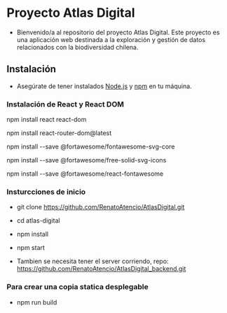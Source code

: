 # Proyecto Atlas Digital

- Bienvenido/a al repositorio del proyecto Atlas Digital. Este proyecto es una aplicación web destinada a la exploración y gestión de datos relacionados con la biodiversidad chilena.

## Instalación

- Asegúrate de tener instalados [Node.js](https://nodejs.org/) y [npm](https://www.npmjs.com/) en tu máquina.

### Instalación de React y React DOM

npm install react react-dom

npm install react-router-dom@latest

npm install --save @fortawesome/fontawesome-svg-core

npm install --save @fortawesome/free-solid-svg-icons

npm install --save @fortawesome/react-fontawesome


### Insturcciones de inicio

- git clone https://github.com/RenatoAtencio/AtlasDigital.git

- cd atlas-digital

- npm install

- npm start

- Tambien se necesita tener el server corriendo, repo: https://github.com/RenatoAtencio/AtlasDigital_backend.git

### Para crear una copia statica desplegable

- npm run build

